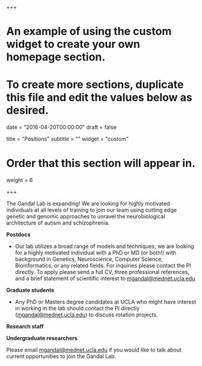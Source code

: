 +++
# An example of using the custom widget to create your own homepage section.
# To create more sections, duplicate this file and edit the values below as desired.

date = "2016-04-20T00:00:00"
draft = false

title = "Positions"
subtitle = ""
widget = "custom"

# Order that this section will appear in.
weight = 6

+++

The Gandal Lab is expanding! We are looking for highly motivated individuals at all levels of training to join our team using cutting edge genetic and genomic approaches to unravel the neurobiological architecture of autism and schizophrenia.


**Postdocs**
- Our lab utilizes a broad range of models and techniques, we are looking for a highly motivated individual with a PhD or MD (or both!) with background in Genetics, Neuroscience, Computer Science, Bioinformatics, or any related fields. For inquiries please contact the PI directly. To apply please send a full CV, three professional references, and a brief statement of scientific interest to mgandal@mednet.ucla.edu

**Graduate students**
- Any PhD or Masters degree candidates at UCLA who might have interest in working in the lab should contact the PI directly (mgandal@mednet.ucla.edu) to discuss rotation projects.   

**Research staff**

**Undergraduate researchers**

Please email mgandal@mednet.ucla.edu if you would like to talk about current opportunities to join the Gandal Lab.
